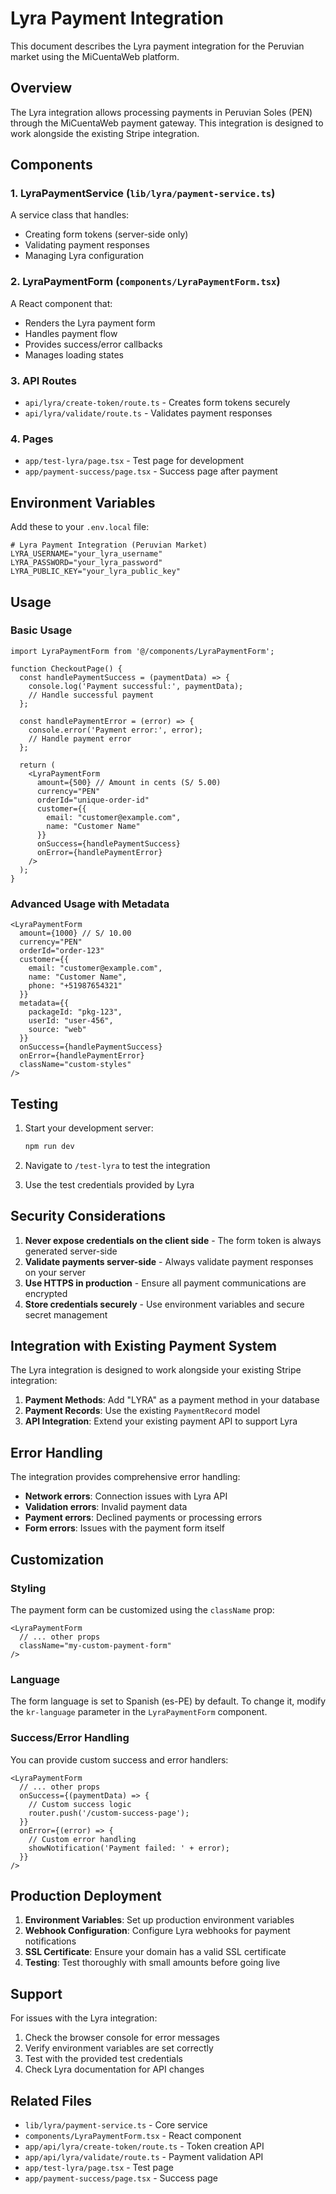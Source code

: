 # Lyra Payment Integration

This document describes the Lyra payment integration for the Peruvian market using the MiCuentaWeb platform.

## Overview

The Lyra integration allows processing payments in Peruvian Soles (PEN) through the MiCuentaWeb payment gateway. This integration is designed to work alongside the existing Stripe integration.

## Components

### 1. LyraPaymentService (`lib/lyra/payment-service.ts`)

A service class that handles:
- Creating form tokens (server-side only)
- Validating payment responses
- Managing Lyra configuration

### 2. LyraPaymentForm (`components/LyraPaymentForm.tsx`)

A React component that:
- Renders the Lyra payment form
- Handles payment flow
- Provides success/error callbacks
- Manages loading states

### 3. API Routes

- `api/lyra/create-token/route.ts` - Creates form tokens securely
- `api/lyra/validate/route.ts` - Validates payment responses

### 4. Pages

- `app/test-lyra/page.tsx` - Test page for development
- `app/payment-success/page.tsx` - Success page after payment

## Environment Variables

Add these to your `.env.local` file:

```env
# Lyra Payment Integration (Peruvian Market)
LYRA_USERNAME="your_lyra_username"
LYRA_PASSWORD="your_lyra_password"
LYRA_PUBLIC_KEY="your_lyra_public_key"
```

## Usage

### Basic Usage

```tsx
import LyraPaymentForm from '@/components/LyraPaymentForm';

function CheckoutPage() {
  const handlePaymentSuccess = (paymentData) => {
    console.log('Payment successful:', paymentData);
    // Handle successful payment
  };

  const handlePaymentError = (error) => {
    console.error('Payment error:', error);
    // Handle payment error
  };

  return (
    <LyraPaymentForm
      amount={500} // Amount in cents (S/ 5.00)
      currency="PEN"
      orderId="unique-order-id"
      customer={{
        email: "customer@example.com",
        name: "Customer Name"
      }}
      onSuccess={handlePaymentSuccess}
      onError={handlePaymentError}
    />
  );
}
```

### Advanced Usage with Metadata

```tsx
<LyraPaymentForm
  amount={1000} // S/ 10.00
  currency="PEN"
  orderId="order-123"
  customer={{
    email: "customer@example.com",
    name: "Customer Name",
    phone: "+51987654321"
  }}
  metadata={{
    packageId: "pkg-123",
    userId: "user-456",
    source: "web"
  }}
  onSuccess={handlePaymentSuccess}
  onError={handlePaymentError}
  className="custom-styles"
/>
```

## Testing

1. Start your development server:
   ```bash
   npm run dev
   ```

2. Navigate to `/test-lyra` to test the integration

3. Use the test credentials provided by Lyra

## Security Considerations

1. **Never expose credentials on the client side** - The form token is always generated server-side
2. **Validate payments server-side** - Always validate payment responses on your server
3. **Use HTTPS in production** - Ensure all payment communications are encrypted
4. **Store credentials securely** - Use environment variables and secure secret management

## Integration with Existing Payment System

The Lyra integration is designed to work alongside your existing Stripe integration:

1. **Payment Methods**: Add "LYRA" as a payment method in your database
2. **Payment Records**: Use the existing `PaymentRecord` model
3. **API Integration**: Extend your existing payment API to support Lyra

## Error Handling

The integration provides comprehensive error handling:

- **Network errors**: Connection issues with Lyra API
- **Validation errors**: Invalid payment data
- **Payment errors**: Declined payments or processing errors
- **Form errors**: Issues with the payment form itself

## Customization

### Styling

The payment form can be customized using the `className` prop:

```tsx
<LyraPaymentForm
  // ... other props
  className="my-custom-payment-form"
/>
```

### Language

The form language is set to Spanish (es-PE) by default. To change it, modify the `kr-language` parameter in the `LyraPaymentForm` component.

### Success/Error Handling

You can provide custom success and error handlers:

```tsx
<LyraPaymentForm
  // ... other props
  onSuccess={(paymentData) => {
    // Custom success logic
    router.push('/custom-success-page');
  }}
  onError={(error) => {
    // Custom error handling
    showNotification('Payment failed: ' + error);
  }}
/>
```

## Production Deployment

1. **Environment Variables**: Set up production environment variables
2. **Webhook Configuration**: Configure Lyra webhooks for payment notifications
3. **SSL Certificate**: Ensure your domain has a valid SSL certificate
4. **Testing**: Test thoroughly with small amounts before going live

## Support

For issues with the Lyra integration:

1. Check the browser console for error messages
2. Verify environment variables are set correctly
3. Test with the provided test credentials
4. Check Lyra documentation for API changes

## Related Files

- `lib/lyra/payment-service.ts` - Core service
- `components/LyraPaymentForm.tsx` - React component
- `app/api/lyra/create-token/route.ts` - Token creation API
- `app/api/lyra/validate/route.ts` - Payment validation API
- `app/test-lyra/page.tsx` - Test page
- `app/payment-success/page.tsx` - Success page
